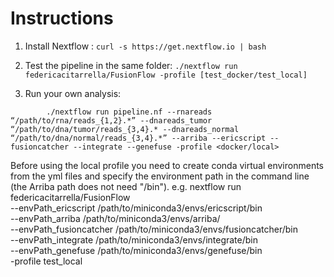 # Instructions

1. Install Nextflow :
``` curl -s https://get.nextflow.io | bash ```


2. Test the pipeline in the same folder:
        ```
        ./nextflow run federicacitarrella/FusionFlow -profile [test_docker/test_local]
        ```

4. Run your own analysis:
```
        ./nextflow run pipeline.nf --rnareads “/path/to/rna/reads_{1,2}.*” --dnareads_tumor “/path/to/dna/tumor/reads_{3,4}.* --dnareads_normal “/path/to/dna/normal/reads_{3,4}.*” --arriba --ericscript --fusioncatcher --integrate --genefuse -profile <docker/local>
```
Before using the local profile you need to create conda virtual environments from the yml files and specify the environment path in the command line (the Arriba path does not need "/bin").
e.g. nextflow run federicacitarrella/FusionFlow \
        --envPath_ericscript /path/to/miniconda3/envs/ericscript/bin \
        --envPath_arriba /path/to/miniconda3/envs/arriba/ \
        --envPath_fusioncatcher /path/to/miniconda3/envs/fusioncatcher/bin \
        --envPath_integrate /path/to/miniconda3/envs/integrate/bin \
        --envPath_genefuse /path/to/miniconda3/envs/genefuse/bin \
         -profile test_local